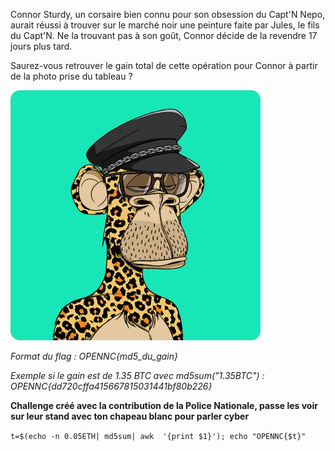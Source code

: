 
Connor Sturdy, un corsaire bien connu pour son obsession du Capt'N Nepo, aurait réussi à trouver sur le marché noir une peinture faite par Jules, le fils du Capt'N. Ne la trouvant pas à son goût, Connor décide de la revendre 17 jours plus tard.

Saurez-vous retrouver le gain total de cette opération pour Connor à partir de la photo prise du tableau ?

![quel_gain](quel_gain.png)

_Format du flag : OPENNC{md5_du_gain}_

_Exemple si le gain est de 1.35 BTC avec md5sum("1.35BTC") : OPENNC{dd720cffa415667815031441bf80b226}_

**Challenge créé avec la contribution de la Police Nationale, passe les voir sur leur stand avec ton chapeau blanc pour parler cyber**

`t=$(echo -n 0.05ETH| md5sum| awk  '{print $1}'); echo "OPENNC{$t}"`
